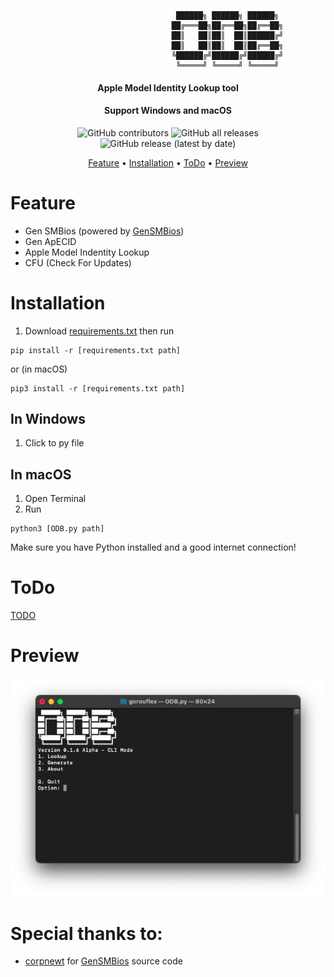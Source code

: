 ```
                                     ██████╗ ██████╗ ██████╗
                                    ██╔═══██╗██╔══██╗██╔══██╗
                                    ██║   ██║██║  ██║██████╔╝
                                    ██║   ██║██║  ██║██╔══██╗
                                    ╚██████╔╝██████╔╝██████╔╝
                                     ╚═════╝ ╚═════╝ ╚═════╝                
```

<h4 align="center">Apple Model Identity Lookup tool</h4>
<h4 align="center">Support Windows and macOS</h4>

<p align="center">
<img alt="GitHub contributors" src="https://img.shields.io/github/contributors/gorouflex/ODB?style=for-the-badge">
<img alt="GitHub all releases" src="https://img.shields.io/github/downloads/gorouflex/ODB/total?style=for-the-badge">
<img alt="GitHub release (latest by date)" src="https://img.shields.io/github/v/release/gorouflex/ODB?style=for-the-badge">

<p align="center">
  <a href="#feature">Feature</a>
  •
  <a href="#installation">Installation</a>
  •
  <a href="#todo">ToDo</a> 
  •
  <a href="#preview">Preview</a>   
</p>

# Feature
- Gen SMBios (powered by [GenSMBios](https://github.com/corpnewt/GenSMBIOS/))
- Gen ApECID
- Apple Model Indentity Lookup
- CFU (Check For Updates)

# Installation

1. Download [requirements.txt](ODB/requirements.txt) then run 
```
pip install -r [requirements.txt path]
```
or (in macOS)
```
pip3 install -r [requirements.txt path]
```
## In Windows
 1. Click to py file
## In macOS
 1. Open Terminal
 2. Run
```
python3 [ODB.py path]
```
Make sure you have Python installed and a good internet connection!
# ToDo
<a href="TODO.md">TODO</a> 
# Preview

<p align="center"><img src="Img/MainMenu.png" alt="Main Menu" title="Main Menu"></p>

# Special thanks to:

- [corpnewt](https://github.com/corpnewt) for [GenSMBios](https://github.com/corpnewt/GenSMBIOS/) source code
